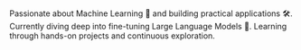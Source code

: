 Passionate about Machine Learning 🧠 and building practical applications 🛠️. Currently diving deep into fine-tuning Large Language Models 🧲. Learning through hands-on projects and continuous exploration.
